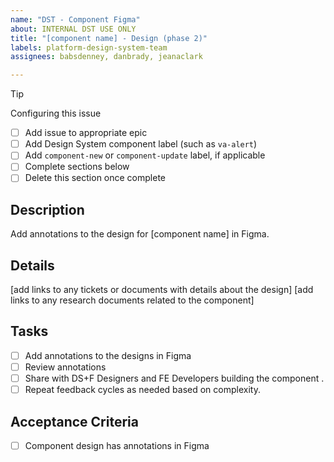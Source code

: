 ```yaml
---
name: "DST - Component Figma"
about: INTERNAL DST USE ONLY
title: "[component name] - Design (phase 2)"
labels: platform-design-system-team
assignees: babsdenney, danbrady, jeanaclark

---
```


> [!TIP]
>
> Configuring this issue
>
> - [ ] Add issue to appropriate epic
> - [ ] Add Design System component label (such as `va-alert`)
> - [ ] Add `component-new` or `component-update` label, if applicable
> - [ ] Complete sections below
> - [ ] Delete this section once complete

## Description
Add annotations to the design for [component name] in Figma.

## Details
[add links to any tickets or documents with details about the design]
[add links to any research documents related to the component]

## Tasks
- [ ] Add annotations to the designs in Figma 
- [ ] Review annotations
- [ ] Share with DS+F Designers and FE Developers building the component .
- [ ] Repeat feedback cycles as needed based on complexity.

## Acceptance Criteria
- [ ] Component design has annotations in Figma

